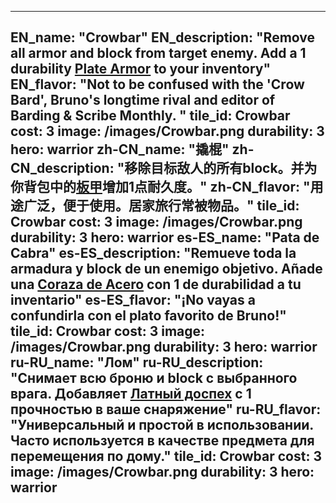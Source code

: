 ---

EN_name: "Crowbar"
EN_description: "Remove all armor and block from target enemy. Add a 1 durability <a href = '../en/items#PlateArmor'>Plate Armor</a> to your inventory"
EN_flavor: "Not to be confused with the 'Crow Bard', Bruno's longtime rival and editor of Barding & Scribe Monthly. "
tile_id: Crowbar
cost: 3
image: /images/Crowbar.png
durability: 3
hero: warrior
zh-CN_name: "撬棍"
zh-CN_description: "移除目标敌人的所有block。并为你背包中的<a href = '../zh_cn/items#PlateArmor'>板甲</a>增加1点耐久度。"
zh-CN_flavor: "用途广泛，便于使用。居家旅行常被物品。"
tile_id: Crowbar
cost: 3
image: /images/Crowbar.png
durability: 3
hero: warrior
es-ES_name: "Pata de Cabra"
es-ES_description: "Remueve toda la armadura y block de un enemigo objetivo. Añade una <a href = '../es_es/items#PlateArmor'>Coraza de Acero</a> con 1 de durabilidad a tu inventario"
es-ES_flavor: "¡No vayas a confundirla con el plato favorito de Bruno!"
tile_id: Crowbar
cost: 3
image: /images/Crowbar.png
durability: 3
hero: warrior
ru-RU_name: "Лом"
ru-RU_description: "Снимает всю броню и block с выбранного врага. Добавляет <a href = '../ru_ru/items#PlateArmor'>Латный доспех</a> с 1 прочностью в ваше снаряжение"
ru-RU_flavor: "Универсальный и простой в использовании. Часто используется в качестве предмета для перемещения по дому."
tile_id: Crowbar
cost: 3
image: /images/Crowbar.png
durability: 3
hero: warrior
---